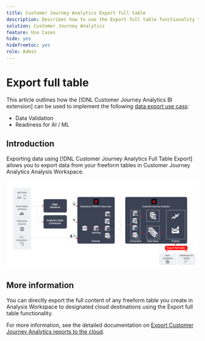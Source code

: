 ```yaml
---
title: Customer Journey Analytics Export full table
description: Describes how to use the Export full table functionality to validate your data or use your data for AI / ML.
solution: Customer Journey Analytics
feature: Use Cases
hide: yes
hidefromtoc: yes
role: Admin
---
```


# Export full table

This article outlines how the [!DNL Customer Journey Analytics BI extension] can be used to implement the following [data export use cass](overview.md):

- Data Validation
- Readiness for AI / ML

## Introduction

Exporting data using [!DNL Customer Journey Analytics Full Table Export] allows you to export data from your freeform tables in Customer Journey Analytics Analysis Workspace.

![BI extension](../assets/export-full-table.svg)

## More information

You can directly export the full content of any freeform table you create in Analysis Workspace to designated cloud destinations using the Export full table functionality. 

For more information, see the detailed documentation on [Export Customer Journey Analytics reports to the cloud](/help/analysis-workspace/export/export-cloud.md). 

